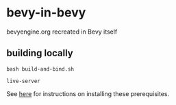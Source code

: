 # bevy-in-bevy

bevyengine.org recreated in Bevy itself

## building locally

```shell
bash build-and-bind.sh
```

```shell
live-server
```

See [here](https://github.com/awwsmm/tic-tac-toe/blob/master/README.md) for instructions on installing these prerequisites.